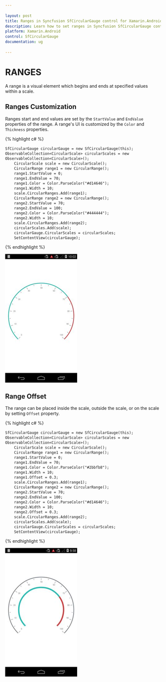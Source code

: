 ```yaml
---

layout: post
title: Ranges in Syncfusion SfCircularGauge control for Xamarin.Android 
description: Learn how to set ranges in Syncfusion SfCircularGauge control
platform: Xamarin.Android
control: SfCircularGauge
documentation: ug

---
```


# RANGES

A range is a visual element which begins and ends at specified values within a scale.

## Ranges Customization

Ranges start and end values are set by the `StartValue` and `EndValue` properties of the range. A range's UI is customized by the `Color` and `Thickness` properties.


{% highlight c# %}

    SfCircularGauge circularGauge = new SfCircularGauge(this);
    ObservableCollection<CircularScale> circularScales = new ObservableCollection<CircularScale>();
        CircularScale scale = new CircularScale();
        CircularRange range1 = new CircularRange();
        range1.StartValue = 0;
        range1.EndValue = 70;
        range1.Color = Color.ParseColor("#d14646");
        range1.Width = 10;
        scale.CircularRanges.Add(range1);
        CircularRange range2 = new CircularRange();
        range2.StartValue = 70;
        range2.EndValue = 100;
        range2.Color = Color.ParseColor("#444444");
        range2.Width = 10;
        scale.CircularRanges.Add(range2);
        circularScales.Add(scale);
        circularGauge.CircularScales = circularScales;
        SetContentView(circularGauge);

{% endhighlight %}

![](ranges_images/ranges_img1.png)

## Range Offset

The range can be placed inside the scale, outside the scale, or on the scale by setting `Offset` property.


{% highlight c# %}

    SfCircularGauge circularGauge = new SfCircularGauge(this);
    ObservableCollection<CircularScale> circularScales = new ObservableCollection<CircularScale>();
        CircularScale scale = new CircularScale();
        CircularRange range1 = new CircularRange();
        range1.StartValue = 0;
        range1.EndValue = 70;
        range1.Color = Color.ParseColor("#2bbfb8");
        range1.Width = 10;
        range1.Offset = 0.3;
        scale.CircularRanges.Add(range1);
        CircularRange range2 = new CircularRange();
        range2.StartValue = 70;
        range2.EndValue = 100;
        range2.Color = Color.ParseColor("#d14646");
        range2.Width = 10;
        range2.Offset = 0.3;
        scale.CircularRanges.Add(range2);
        circularScales.Add(scale);
        circularGauge.CircularScales = circularScales;
        SetContentView(circularGauge);

{% endhighlight %}

![](ranges_images/ranges_img2.png)
